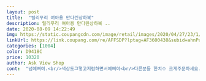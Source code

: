 ```yaml
---
layout: post 
title:  "릴리푸리 여아용 만다린상하복" 
description: 릴리푸리 여아용 만다린상하복 ..
date: 2020-08-09 14:22:49 
img: https://static.coupangcdn.com/image/retail/images/2020/04/27/23/1/acf1c91b-2ffd-4865-80a5-882f6d196c7b.jpg 
linkUrl: https://link.coupang.com/re/AFFSDP?lptag=AF3600438&subid=ahnPublicAsk&pageKey=1520112095&itemId=2608337415&vendorItemId=70599446625&traceid=V0-113-ab24f91275487ae1 
categories: [1004] 
color: D9418C 
price: 10320 
author: Ask View Shop 
cont:  "넘예뻐여.<br/>색상도그렇고저렴하면서예뻐여<br/>다른분들 한치수 크게주문하세요.<br/><br/>바지는 속바지느낌<br/>보통 110 사이즈를 입는데 후기보고 120 샀어요<br/>사이즈가 작아요<br/>사이즈미스로 기대이하네요<br/>옷은 이쁜데<br/>일곱살 여자아이이고요.<br/><br/>평소 사이즈보다 한치수 크게 주문해야할듯해요<br/>" 
---
```

